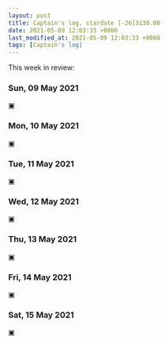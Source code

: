 ```yaml
---
layout: post
title: Captain's log, stardate [-26]3130.00
date: 2021-05-09 12:03:33 +0000
last_modified_at: 2021-05-09 12:03:33 +0000
tags: [Captain's log]
---
```


This week in review:

<!-- more -->

### Sun, 09 May 2021

▣

### Mon, 10 May 2021

▣

### Tue, 11 May 2021

▣

### Wed, 12 May 2021

▣

### Thu, 13 May 2021

▣

### Fri, 14 May 2021

▣

### Sat, 15 May 2021

▣
